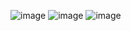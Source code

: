 ![image](https://github.com/Kani1524/717821S120/assets/123630344/a5a56c70-4e3b-4504-a088-7a9c9872a58b)
![image](https://github.com/Kani1524/717821S120/assets/123630344/3d88018e-901b-4e9d-9702-87c7e174a0e2)
![image](https://github.com/Kani1524/717821S120/assets/123630344/64ebe4f4-212a-45dd-a633-21b5c09507e1)
